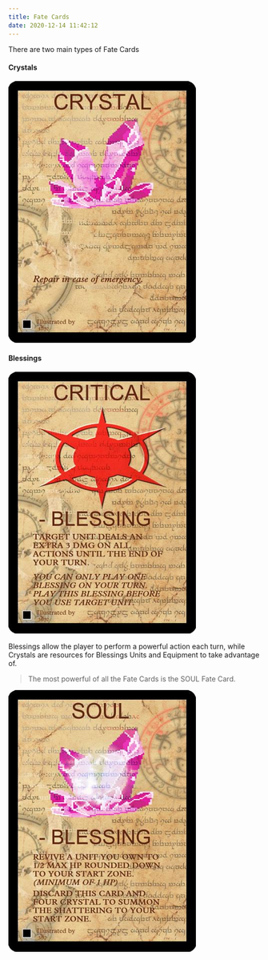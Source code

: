 ```yaml
---
title: Fate Cards
date: 2020-12-14 11:42:12
---
```


There are two main types of Fate Cards

#### Crystals

![CRYSTAL Fate Card](./fate_cards/CRYSTAL.jpg)


#### Blessings

![CRITICAL Fate Card is used to give a unit extra DMG on Successful Attack Actions a Unit may take.](./fate_cards/CRITICAL.jpg)


Blessings allow the player to perform a powerful action each turn, while Crystals are resources for Blessings Units and Equipment to take advantage of.


> The most powerful of all the Fate Cards is the SOUL Fate Card.

![SOUL Fate Card allows you to revive a fallen Unit that has been destroyed and not condemned back to your start zone, its equipment will remain with that Unit](./fate_cards/SOUL.jpg)
